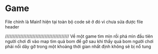# Game
File chính là Main1 hiện tại toàn bộ code sẽ ở đó vì chưa sửa được file header

//////////////////////////////////////////
Về một game tìm mìn rồi phá mìn
đầu tiên người chơi đi vào map tìm quả bom để gỡ
sau khi thấy quả bom người chơi phải nối dây gỡ trong một khoảng thời gian nhất định không sẽ bị nổ tung
